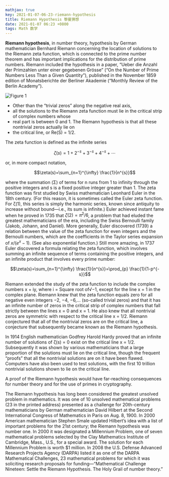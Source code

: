 ```yaml
---
mathjax: true
key: 2021-01-07-06-23-riemann-hypothesis
title: Riemann Hypothesis 黎曼猜想
date: 2021-01-07 06:23 +0800
tags: Math 数学
---
```


**Riemann hypothesis**, in number theory, hypothesis by German mathematician Bernhard Riemann concerning the location of solutions to the Riemann zeta function, which is connected to the prime number theorem and has important implications for the distribution of prime numbers. Riemann included the hypothesis in a paper, “Ueber die Anzahl der Primzahlen unter einer gegebenen Grösse” (“On the Number of Prime Numbers Less Than a Given Quantity”), published in the November 1859 edition of Monatsberichte der Berliner Akademie (“Monthly Review of the Berlin Academy”).

![Figure 1](https://tenetai.com/iclass/1f.jpg)

- Other than the “trivial zeros” along the negative real axis,
- all the solutions to the Riemann zeta function must lie in the critical strip of complex numbers whose 
- real part is between 0 and 1. The Riemann hypothesis is that all these nontrivial zeros actually lie on 
- the critical line, or Re(S) = 1/2.

The zeta function is defined as the infinite series

$$\zeta(s)=1+2^{-s}+3^{-s}+4^{-s}+\cdots$$

or, in more compact notation,

$$\zeta(s)=\sum_{n=1}^{\infty} \frac{1}{n^{s}}$$

where the summation (Σ) of terms for n runs from 1 to infinity through the positive integers and s is a fixed positive integer greater than 1. The zeta function was first studied by Swiss mathematician Leonhard Euler in the 18th century. (For this reason, it is sometimes called the Euler zeta function. For ζ(1), this series is simply the harmonic series, known since antiquity to increase without bound—i.e., its sum is infinite.) Euler achieved instant fame when he proved in 1735 that $ζ(2) = π^{2}/6$, a problem that had eluded the greatest mathematicians of the era, including the Swiss Bernoulli family (Jakob, Johann, and Daniel). More generally, Euler discovered (1739) a relation between the value of the zeta function for even integers and the Bernoulli numbers, which are the coefficients in the Taylor series expansion of $x/(e^{x} − 1)$. (See also exponential function.) Still more amazing, in 1737 Euler discovered a formula relating the zeta function, which involves summing an infinite sequence of terms containing the positive integers, and an infinite product that involves every prime number:

$$\zeta(s)=\sum_{n=1}^{\infty} \frac{1}{n^{s}}=\prod_{p} \frac{1}{1-p^{-s}}$$

Riemann extended the study of the zeta function to include the complex numbers x + iy, where i = Square root of√−1, except for the line x = 1 in the complex plane. Riemann knew that the zeta function equals zero for all negative even integers −2, −4, −6,… (so-called trivial zeros) and that it has an infinite number of zeros in the critical strip of complex numbers that fall strictly between the lines x = 0 and x = 1. He also knew that all nontrivial zeros are symmetric with respect to the critical line x = 1/2. Riemann conjectured that all of the nontrivial zeros are on the critical line, a conjecture that subsequently became known as the Riemann hypothesis.

In 1914 English mathematician Godfrey Harold Hardy proved that an infinite number of solutions of ζ(s) = 0 exist on the critical line x = 1/2. Subsequently it was shown by various mathematicians that a large proportion of the solutions must lie on the critical line, though the frequent “proofs” that all the nontrivial solutions are on it have been flawed. Computers have also been used to test solutions, with the first 10 trillion nontrivial solutions shown to lie on the critical line.

A proof of the Riemann hypothesis would have far-reaching consequences for number theory and for the use of primes in cryptography.

The Riemann hypothesis has long been considered the greatest unsolved problem in mathematics. It was one of 10 unsolved mathematical problems (23 in the printed address) presented as a challenge for 20th-century mathematicians by German mathematician David Hilbert at the Second International Congress of Mathematics in Paris on Aug. 8, 1900. In 2000 American mathematician Stephen Smale updated Hilbert’s idea with a list of important problems for the 21st century; the Riemann hypothesis was number one. In 2000 it was designated a Millennium Problem, one of seven mathematical problems selected by the Clay Mathematics Institute of Cambridge, Mass., U.S., for a special award. The solution for each Millennium Problem is worth $1 million. In 2008 the U.S. Defense Advanced Research Projects Agency (DARPA) listed it as one of the DARPA Mathematical Challenges, 23 mathematical problems for which it was soliciting research proposals for funding—“Mathematical Challenge Nineteen: Settle the Riemann Hypothesis. The Holy Grail of number theory.”

<!--more-->
